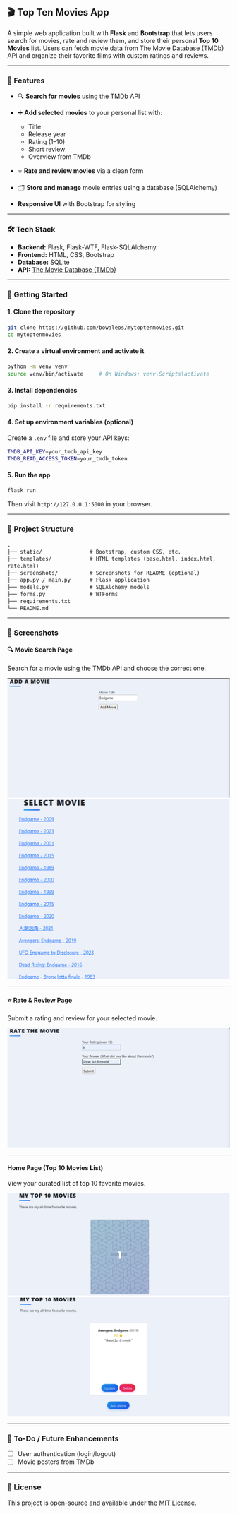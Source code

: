 ## 🎬 Top Ten Movies App

A simple web application built with **Flask** and **Bootstrap** that lets users search for movies, rate and review them, and store their personal **Top 10 Movies** list. Users can fetch movie data from The Movie Database (TMDb) API and organize their favorite films with custom ratings and reviews.

---

### 📌 Features

* 🔍 **Search for movies** using the TMDb API
* ➕ **Add selected movies** to your personal list with:

  * Title
  * Release year
  * Rating (1–10)
  * Short review
  * Overview from TMDb
* ⭐ **Rate and review movies** via a clean form
* 🗂 **Store and manage** movie entries using a database (SQLAlchemy)
* **Responsive UI** with Bootstrap for styling

---

### 🛠 Tech Stack

* **Backend:** Flask, Flask-WTF, Flask-SQLAlchemy
* **Frontend:** HTML, CSS, Bootstrap
* **Database:** SQLite
* **API:** [The Movie Database (TMDb)](https://www.themoviedb.org/)

---

### 🚀 Getting Started

#### 1. **Clone the repository**

```bash
git clone https://github.com/bowaleos/mytoptenmovies.git
cd mytoptenmovies
```

#### 2. **Create a virtual environment and activate it**

```bash
python -m venv venv
source venv/bin/activate     # On Windows: venv\Scripts\activate
```

#### 3. **Install dependencies**

```bash
pip install -r requirements.txt
```

#### 4. **Set up environment variables (optional)**

Create a `.env` file and store your API keys:

```bash
TMDB_API_KEY=your_tmdb_api_key
TMDB_READ_ACCESS_TOKEN=your_tmdb_token
```

#### 5. **Run the app**

```bash
flask run
```

Then visit `http://127.0.0.1:5000` in your browser.

---

### 📂 Project Structure

```
.
├── static/               # Bootstrap, custom CSS, etc.
├── templates/            # HTML templates (base.html, index.html, rate.html)
├── screenshots/          # Screenshots for README (optional)
├── app.py / main.py      # Flask application
├── models.py             # SQLAlchemy models
├── forms.py              # WTForms
├── requirements.txt
└── README.md
```

---

### 📸 Screenshots

#### 🔍 Movie Search Page

Search for a movie using the TMDb API and choose the correct one.

![Search Page](screenshots/addmovie.png)
![Api Call Result](screenshots/tmdbapicall.png)

---

#### ⭐ Rate & Review Page

Submit a rating and review for your selected movie.

![Rate and Review Page](screenshots/ratingandreview.png)

---

####  Home Page (Top 10 Movies List)

View your curated list of top 10 favorite movies.

![Home Page](screenshots/result1.png)
![Home Page](screenshots/result2.png)


---

### 📌 To-Do / Future Enhancements

* [ ] User authentication (login/logout)
* [ ] Movie posters from TMDb

---

### 📜 License

This project is open-source and available under the [MIT License](LICENSE).

